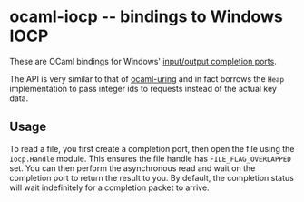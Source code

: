 # ocaml-iocp -- bindings to Windows IOCP

These are OCaml bindings for Windows' [input/output completion ports](https://docs.microsoft.com/en-us/windows/win32/fileio/i-o-completion-ports).

The API is very similar to that of [ocaml-uring](https://github.com/ocaml-multicore/ocaml-uring) and in fact borrows the `Heap` implementation to pass integer ids to requests instead of the actual key data. 

## Usage

To read a file, you first create a completion port, then open the file using the `Iocp.Handle` module. This ensures the file handle has `FILE_FLAG_OVERLAPPED` set. You can then perform the asynchronous read and wait on the completion port to return the result to you. By default, the completion status will wait indefinitely for a completion packet to arrive.

<!-- TODO: Mdx doesn't really work on cygwin :/ -->
